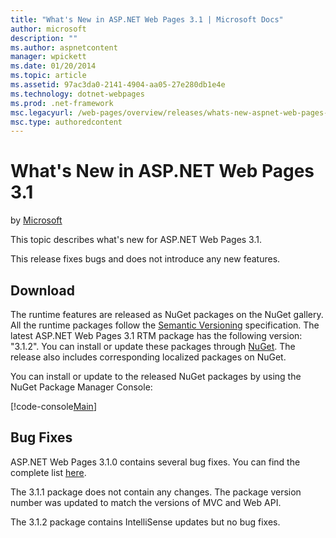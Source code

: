 ```yaml
---
title: "What's New in ASP.NET Web Pages 3.1 | Microsoft Docs"
author: microsoft
description: ""
ms.author: aspnetcontent
manager: wpickett
ms.date: 01/20/2014
ms.topic: article
ms.assetid: 97ac3da0-2141-4904-aa05-27e280db1e4e
ms.technology: dotnet-webpages
ms.prod: .net-framework
msc.legacyurl: /web-pages/overview/releases/whats-new-aspnet-web-pages-31
msc.type: authoredcontent
---
```

What's New in ASP.NET Web Pages 3.1
====================
by [Microsoft](https://github.com/microsoft)

This topic describes what's new for ASP.NET Web Pages 3.1.

This release fixes bugs and does not introduce any new features.

<a id="download"></a>
## Download

The runtime features are released as NuGet packages on the NuGet gallery. All the runtime packages follow the [Semantic Versioning](http://semver.org/) specification. The latest ASP.NET Web Pages 3.1 RTM package has the following version: "3.1.2". You can install or update these packages through [NuGet](http://www.nuget.org/packages/Microsoft.AspNet.WebPages/). The release also includes corresponding localized packages on NuGet.

You can install or update to the released NuGet packages by using the NuGet Package Manager Console:

[!code-console[Main](whats-new-aspnet-web-pages-31/samples/sample1.cmd)]

<a id="bug-fixes"></a>
## Bug Fixes

ASP.NET Web Pages 3.1.0 contains several bug fixes. You can find the complete list [here](https://aspnetwebstack.codeplex.com/workitem/list/advanced?keyword=&status=Closed&type=All&priority=All&release=v5.1%20Preview|v5.1%20RTM&assignedTo=All&component=Web%20Pages%2FRazor&sortField=AssignedTo&sortDirection=Ascending&page=0&reasonClosed=Fixed).

The 3.1.1 package does not contain any changes. The package version number was updated to match the versions of MVC and Web API.

The 3.1.2 package contains IntelliSense updates but no bug fixes.